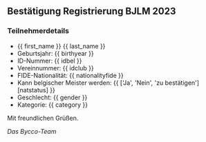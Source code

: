 ## Bestätigung Registrierung BJLM 2023

### Teilnehmerdetails

   - {{ first_name }} {{ last_name }}
   - Geburtsjahr: {{ birthyear }}
   - ID-Nummer: {{ idbel }}
   - Vereinnummer: {{ idclub }}
   - FIDE-Nationalität: {{ nationalityfide }}
   - Kann belgischer Meister werden: {{ ['Ja', 'Nein', 'zu bestätigen'][natstatus] }}
   - Geschlecht: {{ gender }}
   - Kategorie: {{ category }}

Mit freundlichen Grüßen.

_Das Bycco-Team_
